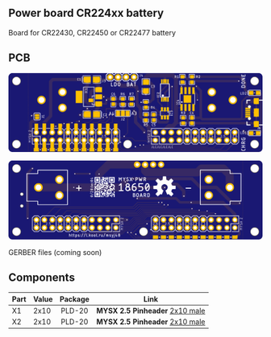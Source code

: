 ## Power board CR224xx battery

Board for CR22430, CR22450 or CR22477 battery

## PCB
![TOP](images/pcb_rev0_top.png)

![Bottom](images/pcb_rev0_bottom.png)

GERBER files (coming soon)

## Components

|Part|Value|Package|Link|
|----|----|:----:|----|
X1   |2x10                |PLD-20|**MYSX 2.5 Pinheader** [2x10 male](http://ali.pub/3063a0 ) 
X2   |2x10                |PLD-20|**MYSX 2.5 Pinheader** [2x10 male](http://ali.pub/3063a0 ) 
